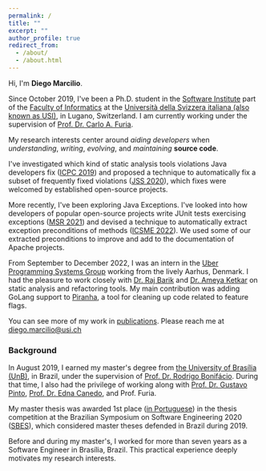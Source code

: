 ```yaml
---
permalink: /
title: ""
excerpt: ""
author_profile: true
redirect_from: 
  - /about/
  - /about.html
---
```


Hi, I'm **Diego Marcilio**.

Since October 2019, I've been a Ph.D. student in the [Software Institute](https://www.si.usi.ch/) part of the [Faculty of Informatics](https://www.inf.usi.ch) at the [Università della Svizzera italiana (also known as USI)](https://www.usi.ch/en), in Lugano, Switzerland. I am currently working under the supervision of [Prof. Dr. Carlo A. Furia](https://bugcounting.net/).

My research interests center around _aiding developers_ when _understanding_, _writing_, _evolving_, and _maintaining_ **source code**.

I've investigated which kind of static analysis tools violations Java developers fix ([ICPC 2019](https://dvmarcilio.github.io/papers/icpc2019.pdf)) and proposed a technique to automatically fix a subset of frequently fixed violations  ([JSS 2020](https://dvmarcilio.github.io/papers/jss20-spongebugs.pdf)), which fixes were welcomed by established open-source projects.

More recently, I've been exploring Java Exceptions. I've looked into how developers of popular open-source projects write JUnit tests exercising exceptions ([MSR 2021](https://dvmarcilio.github.io/msr21)) and devised a technique to automatically extract exception preconditions of methods ([ICSME 2022](https://dvmarcilio.github.io/papers/wit-icsme22.pdf)). We used some of our extracted preconditions to improve and add to the documentation of Apache projects.

From September to December 2022, I was an intern in the [Uber Programming Systems Group](https://www.uber.com/dk/en/about/science/) working from the lively Aarhus, Denmark.
I had the pleasure to work closely with [Dr. Raj Barik](https://scholar.google.com/citations?user=uKlmCxAAAAAJ&hl=en) and [Dr. Ameya Ketkar](https://ameya-ketkar.notion.site/ameya-ketkar/About-me-afad4849885542b8865c3bf44402af9a) on static analysis and refactoring tools.
My main contribution was adding GoLang support to [Piranha](https://github.com/uber/piranha), a tool for cleaning up code related to feature flags.

You can see more of my work in [publications](https://dvmarcilio.github.io/publications). 
Please reach me at diego.marcilio@usi.ch 

### Background

In August 2019, I earned my master's degree from [the University of Brasília (UnB)](https://international.unb.br/), in Brazil, under the supervision of [Prof. Dr. Rodrigo Bonifácio](https://rbonifacio.github.io/). During that time, I also had the privilege of working along with [Prof. Dr. Gustavo Pinto](https://gustavopinto.org/), [Prof. Dr. Edna Canedo](https://ednacanedo.github.io/), and Prof. Furia.

My master thesis was awarded 1st place ([in Portuguese](http://ppgi.unb.br/index.php?option=com_content&view=article&id=440:premiomestrado&catid=80&lang=pt&Itemid=489)) in the thesis competition at the Brazilian Symposium on Software Engineering 2020 ([SBES](http://cbsoft2020.imd.ufrn.br/sbes-ctd.php)), which considered master theses defended in Brazil during 2019.

Before and during my master's, I worked for more than seven years as a Software Engineer in Brasília, Brazil.
This practical experience deeply motivates my research interests.
